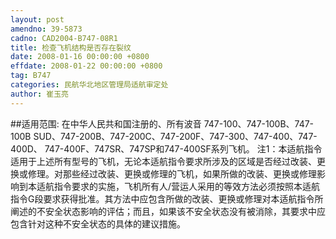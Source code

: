 ```yaml
---
layout: post
amendno: 39-5873
cadno: CAD2004-B747-08R1
title: 检查飞机结构是否存在裂纹
date: 2008-01-16 00:00:00 +0800
effdate: 2008-01-22 00:00:00 +0800
tag: B747
categories: 民航华北地区管理局适航审定处
author: 崔玉亮
---
```


##适用范围:
在中华人民共和国注册的、所有波音 747-100、747-100B、747-100B SUD、747-200B、747-200C、747-200F、747-300、747-400、747-400D、 747-400F、747SR、747SP和747-400SF系列飞机。
注1：本适航指令适用于上述所有型号的飞机，无论本适航指令要求所涉及的区域是否经过改装、更换或修理。对那些经过改装、更换或修理的飞机，如果所做的改装、更换或修理影响到本适航指令要求的实施，飞机所有人/营运人采用的等效方法必须按照本适航指令G段要求获得批准。其方法中应包含所做的改装、更换或修理对本适航指令所阐述的不安全状态影响的评估；而且，如果该不安全状态没有被消除，其要求中应包含针对这种不安全状态的具体的建议措施。

